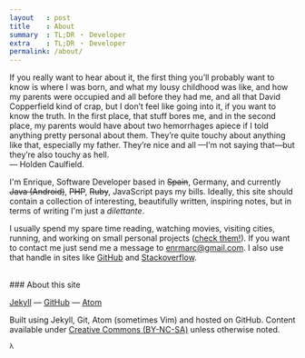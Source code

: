 ```yaml
---
layout   : post
title    : About
summary  : TL;DR ・ Developer
extra    : TL;DR ・ Developer
permalink: /about/
---
```


>
  If you really want to hear about it, the first thing you’ll
  probably want to know is where I was born, and what my lousy
  childhood was like, and how my parents were occupied and all
  before they had me, and all that David Copperfield kind of crap,
  but I don’t feel like going into it, if you want to know the
  truth. In the first place, that stuff bores me, and in the
  second place, my parents would have about two hemorrhages
  apiece if I told anything pretty personal about them. They’re
  quite touchy about anything like that, especially my father.
  They’re nice and all —I’m not saying that—but they’re also touchy as hell.
  <br>
  &mdash;&nbsp;Holden Caulfield.

I'm Enrique, Software Developer based in <strike>Spain</strike>, Germany,
and currently <strike>Java (Android)</strike>, <strike>PHP</strike>, <strike>Ruby</strike>,
JavaScript pays my bills.
Ideally, this site should contain a collection of interesting,
beautifully written, inspiring notes, but in terms of writing I'm
just a <em>dilettante</em>.

I usually spend my spare time reading, watching movies, visiting cities,
running, and working on small personal projects ([check them!](/projects)).
If you want to contact me just send me a message to
[enrmarc@gmail.com](mailto:enrmarc@gmail.com). I also use that handle in sites like
[GitHub](http://github.com/enrmarc)
and [Stackoverflow](http://stackoverflow.com/users/434171/enrique-marcos?tab=profile).

<br>
### About this site

[Jekyll](http://jekyllrb.com/) &mdash;
[GitHub](http://github.com/) &mdash;
[Atom](https://atom.io)

Built using Jekyll, Git, Atom (sometimes Vim) and hosted on GitHub.
Content available under [Creative Commons (BY-NC-SA)](http://creativecommons.org/licenses/by-nc-sa/4.0/)
unless otherwise noted.

<small>&lambda;</small>
